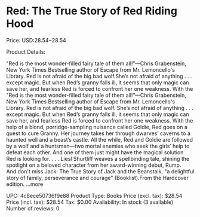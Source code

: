 # Red: The True Story of Red Riding Hood

Price: USD:$28.54-$28.54

Product Details:

"Red is the most wonder-filled fairy tale of them all!”—Chris Grabenstein, New York Times Bestselling author of Escape from Mr. Lemoncello's Library. Red is not afraid of the big bad wolf.She’s not afraid of anything . . . except magic. But when Red’s granny falls ill, it seems that only magic can save her, and fearless Red is forced to confront her one weakness. With the "Red is the most wonder-filled fairy tale of them all!”—Chris Grabenstein, New York Times Bestselling author of Escape from Mr. Lemoncello's Library. Red is not afraid of the big bad wolf. She’s not afraid of anything . . . except magic. But when Red’s granny falls ill, it seems that only magic can save her, and fearless Red is forced to confront her one weakness. With the help of a blond, porridge-sampling nuisance called Goldie, Red goes on a quest to cure Granny. Her journey takes her through dwarves’ caverns to a haunted well and a beast’s castle. All the while, Red and Goldie are followed by a wolf and a huntsman—two mortal enemies who seek the girls’ help to defeat each other. And one of them just might have the magical solution Red is looking for. . . . Liesl Shurtliff weaves a spellbinding tale, shining the spotlight on a beloved character from her award-winning debut, Rump.    And don't miss Jack: The True Story of Jack and the Beanstalk, "a delightful story of family, perseverance and courage" (Booklist).From the Hardcover edition. ...more

UPC: 4c8ece50736f9e88
Product Type: Books
Price (excl. tax): $28.54
Price (incl. tax): $28.54
Tax: $0.00
Availability: In stock (3 available)
Number of reviews: 0